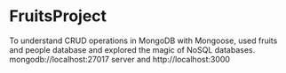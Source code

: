 # FruitsProject
To understand CRUD operations in MongoDB with Mongoose, used fruits and people database and explored the magic of NoSQL databases.
mongodb://localhost:27017 server
and http://localhost:3000
